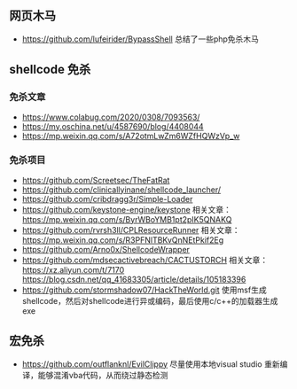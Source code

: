## 网页木马
- https://github.com/lufeirider/BypassShell  总结了一些php免杀木马





## shellcode 免杀
### 免杀文章
- https://www.colabug.com/2020/0308/7093563/
- https://my.oschina.net/u/4587690/blog/4408044
- https://mp.weixin.qq.com/s/A72otmLwZm6WZfHQWzVp_w
### 免杀项目
- https://github.com/Screetsec/TheFatRat
- https://github.com/clinicallyinane/shellcode_launcher/
- https://github.com/cribdragg3r/Simple-Loader
- https://github.com/keystone-engine/keystone     相关文章：https://mp.weixin.qq.com/s/ByrWBoYMB1pt2pIK5QNAKQ
- https://github.com/rvrsh3ll/CPLResourceRunner   相关文章：https://mp.weixin.qq.com/s/R3PFNlTBKvQnNEtPkif2Eg
- https://github.com/Arno0x/ShellcodeWrapper
- https://github.com/mdsecactivebreach/CACTUSTORCH   相关文章：https://xz.aliyun.com/t/7170    https://blog.csdn.net/qq_41683305/article/details/105183396
- https://github.com/stormshadow07/HackTheWorld.git   使用msf生成shellcode，然后对shellcode进行异或编码，最后使用c/c++的加载器生成exe

## 宏免杀
- https://github.com/outflanknl/EvilClippy   尽量使用本地visual studio 重新编译，能够混淆vba代码，从而绕过静态检测
